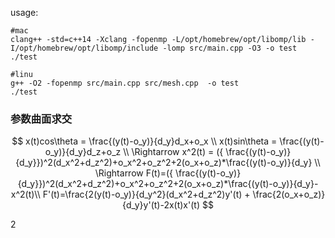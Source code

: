 usage:
```shell
#mac
clang++ -std=c++14 -Xclang -fopenmp -L/opt/homebrew/opt/libomp/lib -I/opt/homebrew/opt/libomp/include -lomp src/main.cpp -O3 -o test
./test
```
```shell
#linu
g++ -O2 -fopenmp src/main.cpp src/mesh.cpp  -o test
./test
```

### 参数曲面求交

$$
x(t)cos\theta = \frac{(y(t)-o_y)}{d_y}d_x+o_x \\
x(t)sin\theta = \frac{(y(t)-o_y)}{d_y}d_z+o_z \\
\Rightarrow x^2(t) = ({ \frac{(y(t)-o_y)}{d_y}})^2(d_x^2+d_z^2)+o_x^2+o_z^2+2(o_x+o_z)*\frac{(y(t)-o_y)}{d_y} \\
\Rightarrow F(t)=({ \frac{(y(t)-o_y)}{d_y}})^2(d_x^2+d_z^2)+o_x^2+o_z^2+2(o_x+o_z)*\frac{(y(t)-o_y)}{d_y}-x^2(t)\\
F'(t)=\frac{2(y(t)-o_y)}{d_y^2}(d_x^2+d_z^2)y'(t) + \frac{2(o_x+o_z)}{d_y}y'(t)-2x(t)x'(t)
$$

2
